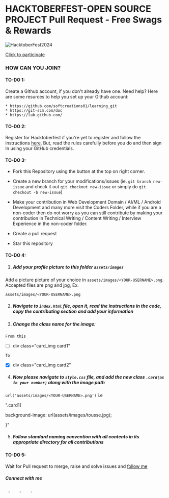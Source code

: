 # HACKTOBERFEST-OPEN SOURCE PROJECT Pull Request - Free Swags & Rewards

![HacktoberFest2024](https://www.esri.com/arcgis-blog/wp-content/uploads/2024/10/Hacktoberfest_2024_826-2.jpg)


[Click to participate](https://hacktoberfest.com/participation/)

### HOW CAN YOU JOIN?

#### TO-DO 1:
Create a Github account, if you don't already have one. Need help? Here are some resurces to help you set up your Github account:

    * https://github.com/softcreations01/learning_git
    * https://git-scm.com/doc
    * https://lab.github.com/


#### TO-DO 2:
Register for Hacktoberfest if you're yet to register and follow the instructions [here](https://hacktoberfest.com/). But, read the rules carefully before you do and then sign In using your GitHub credentials.

#### TO-DO 3:
* Fork this Repository using the button at the top on right corner.

* Create a new branch for your modifications/issues (ie. `git branch new-issue` and check it out `git checkout new-issue` or simply do `git checkout -b new-issue`)

* Make your contribution in Web Development Domain / AI/ML / Android Development and many more visit the Coders Folder, while if you are a non-coder then do not worry as you can still contribute by making your contribution in Technical Writing / Content Writing / Interview Experience in the non-coder folder.

* Create a pull request

* Star this repository


#### TO-DO 4:
1. ##### Add your profile picture to this folder `assets/images`
Add a picture picture of your choice in `assets/images/<YOUR-USERNAME>.png`. Accepted files are png and jpg, Ex.

`assets/images/<YOUR-USERNAME>.png`

2. ##### Navigate to `index.html` file, open it, read the instructions in the code, copy the contributing section and add your information

3. ##### Change the class name for the image:
`From this` 

- [ ] div class="card_img card1"

`To`

- [x] div class="card_img card2"

4. ##### Now please navigate to `style.css` file, and add the new class `.card(as in your number)` along with the image path
`url('assets/images/<YOUR-USERNAME>.png')`
 i.e
 
".card1{

   background-image: url(assets/images/tousse.jpg);
   
}"

5. ##### Follow standard naming convention with all contents in its appropriate directory for all contributions

#### TO-DO 5:
Wait for Pull request to merge, raise and solve issues and [follow me](https://github.com/softcreations01)

##### Connect with me

<p>
<a href="https://linkedin.com/in/gwhiz">
  <img align="left" alt="Gwhiz's LinkdeIn" width="3%" style="margin:10px" src="https://cdn.jsdelivr.net/npm/simple-icons@v3/icons/linkedin.svg" />
</a>  
    
<a href="https://instagram.com/_just_godwin">
  <img align="left" alt="Gwhiz's Instagram" width="3%" style="margin:10px" src="https://cdn.jsdelivr.net/npm/simple-icons@v3/icons/instagram.svg" />
</a>
    
<a href="https://twitter.com/@">
  <img align="left" alt="Gwhiz's Twitter" width="3%"  style="margin:10px" src="https://cdn.jsdelivr.net/npm/simple-icons@v3/icons/twitter.svg" />
</a>&ensp;&ensp;&ensp;
</p>
